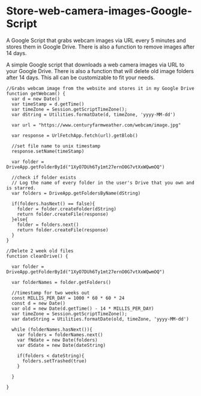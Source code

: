 # Store-web-camera-images-Google-Script
A Google Script that grabs webcam images via URL every 5 minutes and stores them in Google Drive. There is also a function to remove images after 14 days. 

A simple Google script that downloads a web camera images via URL to your Google Drive. There is also a function that will delete old image folders after 14 days. This all can be customizable to fit your needs.  

```
//Grabs webcam image from the website and stores it in my Google Drive
function getWebcam() {
  var d = new Date()
  var timeStamp = d.getTime()
  var timeZone = Session.getScriptTimeZone();
  var dString = Utilities.formatDate(d, timeZone, 'yyyy-MM-dd')

  var url = "https://www.centuryfarmweather.com/webcam/image.jpg"

  var response = UrlFetchApp.fetch(url).getBlob()

  //set file name to unix timestamp
  response.setName(timeStamp)
 
  var folder = DriveApp.getFolderById("1XyO7DUh6Ty1mt27ernO0G7vtXxWQwmOQ")
  
  //check if folder exists
  // Log the name of every folder in the user's Drive that you own and is starred.
  var folders = DriveApp.getFoldersByName(dString)

  if(folders.hasNext() == false){
    folder = folder.createFolder(dString)
    return folder.createFile(response)
  }else{
    folder = folders.next()
    return folder.createFile(response)
  }
}

//Delete 2 week old files
function cleanDrive() {

  var folder = DriveApp.getFolderById("1XyO7DUh6Ty1mt27ernO0G7vtXxWQwmOQ")

  var folderNames = folder.getFolders()

  //timestamp for two weeks out
  const MILLIS_PER_DAY = 1000 * 60 * 60 * 24
  const d = new Date()
  var old = new Date(d.getTime() - 14 * MILLIS_PER_DAY)
  var timeZone = Session.getScriptTimeZone();
  var dateString = Utilities.formatDate(old, timeZone, 'yyyy-MM-dd')

  while (folderNames.hasNext()){
    var folders = folderNames.next()
    var fNdate = new Date(folders)
    var dSdate = new Date(dateString)

    if(folders < dateString){
      folders.setTrashed(true)
    }
  
  }

}
```

